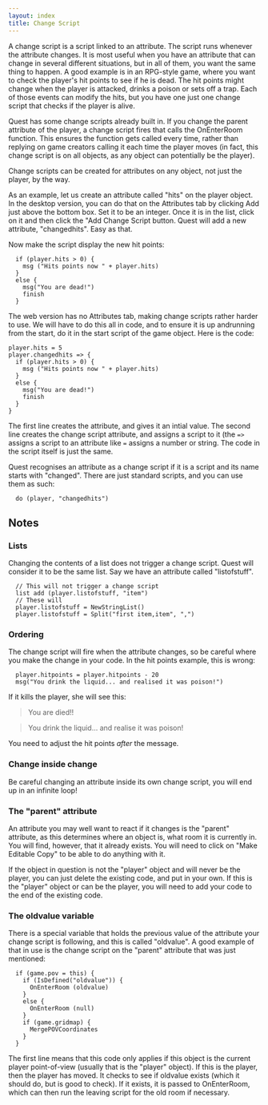 ```yaml
---
layout: index
title: Change Script
---
```


A change script is a script linked to an attribute. The script runs whenever the attribute changes. It is most useful when you have an attribute that can change in several different situations, but in all of them, you want the same thing to happen. A good example is in an RPG-style game, where you want to check the player's hit points to see if he is dead. The hit points might change when the player is attacked, drinks a poison or sets off a trap. Each of those events can modify the hits, but you have one just one change script that checks if the player is alive.

Quest has some change scripts already built in. If you change the parent attribute of the player, a change script fires that calls the OnEnterRoom function. This ensures the function gets called every time, rather than replying on game creators calling it each time the player moves (in fact, this change script is on all objects, as any object can potentially be the player).

Change scripts can be created for attributes on any object, not just the player, by the way.

As an example, let us create an attribute called "hits" on the player object. In the desktop version, you can do that on the Attributes tab by clicking Add just above the bottom box. Set it to be an integer. Once it is in the list, click on it and then click the "Add Change Script button. Quest will add a new attribute, "changedhits". Easy as that.

Now make the script display the new hit points:
```
  if (player.hits > 0) {
    msg ("Hits points now " + player.hits)
  }
  else {
    msg("You are dead!")
    finish
  }
```
The web version has no Attributes tab, making change scripts rather harder to use. We will have to do this all in code, and to ensure it is up andrunning from the start, do it in the start script of the game object. Here is the code:
```
player.hits = 5
player.changedhits => {
  if (player.hits > 0) {
    msg ("Hits points now " + player.hits)
  }
  else {
    msg("You are dead!")
    finish
  }
}
```
The first line creates the attribute, and gives it an intial value. The second line creates the change script attribute, and assigns a script to it (the `=>` assigns a script to an attribute like `=` assigns a number or string. The code in the script itself is just the same.

Quest recognises an attribute as a change script if it is a script and its name starts with "changed". There are just standard scripts, and you can use them as such:
```
  do (player, "changedhits")
```


Notes
-----

### Lists

Changing the contents of a list does not trigger a change script. Quest will consider it to be the same list. Say we have an attribute called "listofstuff".
```
  // This will not trigger a change script
  list add (player.listofstuff, "item")
  // These will
  player.listofstuff = NewStringList()
  player.listofstuff = Split("first item,item", ",")
```

### Ordering

The change script will fire when the attribute changes, so be careful where you make the change in your code. In the hit points example, this is wrong:
```
  player.hitpoints = player.hitpoints - 20
  msg("You drink the liquid... and realised it was poison!")
```
If it kills the player, she will see this:

> You are died!!

> You drink the liquid... and realise it was poison!

You need to adjust the hit points _after_ the message.


### Change inside change

Be careful changing an attribute inside its own change script, you will end up in an infinite loop!


### The "parent" attribute

An attribute you may well want to react if it changes is the "parent" attribute, as this determines where an object is, what room it is currently in. You will find, however, that it already exists. You will need to click on "Make Editable Copy" to be able to do anything with it.

If the object in question is not the "player" object and will never be the player, you can just delete the existing code, and put in your own. If this is the "player" object or can be the player, you will need to add your code to the end of the existing code.


### The oldvalue variable

There is a special variable that holds the previous value of the attribute your change script is following, and this is called "oldvalue". A good example of that in use is the change script on the "parent" attribute that was just mentioned:
```
  if (game.pov = this) {
    if (IsDefined("oldvalue")) {
      OnEnterRoom (oldvalue)
    }
    else {
      OnEnterRoom (null)
    }
    if (game.gridmap) {
      MergePOVCoordinates
    }
  }
```
The first line means that this code only applies if this object is the current player point-of-view (usually that is the "player" object). If this is the player, then the player has moved. It checks to see if oldvalue exists (which it should do, but is good to check). If it exists, it is passed to OnEnterRoom, which can then run the leaving script for the old room if necessary.